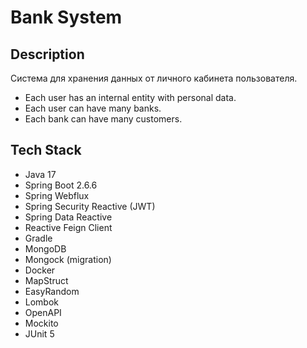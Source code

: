 # Bank System

## Description
Система для хранения данных от личного кабинета пользователя.
- Each user has an internal entity with personal data.
- Each user can have many banks.
- Each bank can have many customers.

## Tech Stack
* Java 17
* Spring Boot 2.6.6
* Spring Webflux
* Spring Security Reactive (JWT)
* Spring Data Reactive
* Reactive Feign Client
* Gradle
* MongoDB
* Mongock (migration)
* Docker
* MapStruct
* EasyRandom
* Lombok
* OpenAPI
* Mockito
* JUnit 5
